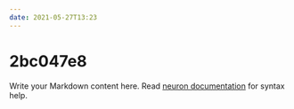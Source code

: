 ```yaml
---
date: 2021-05-27T13:23
---
```


# 2bc047e8

Write your Markdown content here. Read [neuron documentation](https://neuron.zettel.page/2011404.html) for syntax help.

